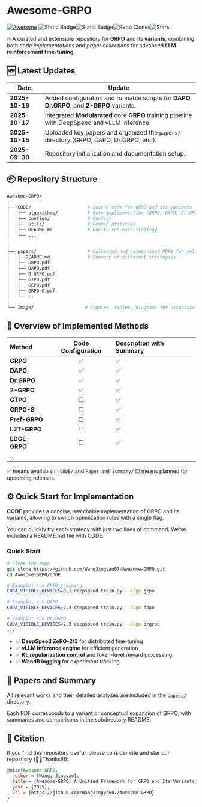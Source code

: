 # Awesome-GRPO

[![Awesome](https://awesome.re/badge.svg)](https://awesome.re) ![Static Badge](https://img.shields.io/badge/GRPO-green)![Static Badge](https://img.shields.io/badge/to_be_continue-orange)![Repo Clones](https://img.shields.io/badge/Clones-66-blue)![Stars](https://img.shields.io/github/stars/WangJingyao07/Awesome-GRPO)


🔥 A curated and extensible repository for **GRPO** and its **variants**, combining both *code implementations* and *paper collections* for advanced **LLM reinforcement fine-tuning**.



## 🆕 Latest Updates

| Date           | Update                                                       |
| -------------- | ------------------------------------------------------------ |
| **2025-10-19** | Added configuration and runnable scripts for **DAPO**, **Dr.GRPO**, and **2-GRPO** variants. |
| **2025-10-17** | Integrated **Modularated** core **GRPO** training pipeline with DeepSpeed and vLLM inference. |
| **2025-10-15** | Uploaded key papers and organized the `papers/` directory (GRPO, DAPO, Dr.GRPO, etc.). |
| **2025-09-30** | Repository initialization and documentation setup.           |



## 📦 Repository Structure

```bash
Awesome-GRPO/
│
├── CODE/                     # Source code for GRPO and its variants
│   ├── algorithms/           # Core implementation (GRPO, DAPO, Dr.GRPO etc.)
│   ├── configs/              # Configs
│   ├── utils/                # Common utilities
│   ├── README.md             # How to run each strategy
│   └── ...

│
├── papers/                   # Collected and categorized PDFs for related research
│   ├──README.md              # Summary of different strategies
│   ├── GRPO.pdf
│   ├── DAPO.pdf
│   ├── DrGRPO.pdf
│   ├── GTPO.pdf
│   ├── GCPO.pdf
│   ├── GRPO-S.pdf
│   └── ...
│
└── Image/                   # Figures, tables, diagrams for visualization
````




## 🧠 Overview of Implemented Methods

| Method        | Code Configuration | Description with Summary |
| :------------ | :----------------: | :----------------------- |
| **GRPO**      |         ✅          | ✅                        |
| **DAPO**      |         ✅          | ✅                        |
| **Dr.GRPO**   |         ✅          | ✅                        |
| **2-GRPO** |         ✅          | ✅                        |
| **GTPO**      |         ☐          | ✅                        |
| **GRPO-S**    |         ☐          | ✅                        |
| **Pref-GRPO** |         ☐          | ✅                        |
| **L2T-GRPO** |         ☐          | ✅                        |
| **EDGE-GRPO** |         ☐          | ✅                        |
| ...           |                    |                          |

✅ means available in `CODE/` and `Paper and Summary/`
☐ means planned for upcoming releases.



## ⚙️ Quick Start for Implementation

**CODE** provides a concise, switchable implementation of GRPO and its variants, allowing to switch optimization rules with a single flag.

You can quickly try each strategy with just two lines of command. We've included a README.md file with CODE.

### Quick Start

```bash
# Clone the repo
git clone https://github.com/WangJingyao07/Awesome-GRPO.git
cd Awesome-GRPO/CODE

# Example: run GRPO training
CUDA_VISIBLE_DEVICES=0,1 deepspeed train.py --algo grpo

# Example: run DAPO
CUDA_VISIBLE_DEVICES=2,3 deepspeed train.py --algo dapo

# Example: run Dr.GRPO
CUDA_VISIBLE_DEVICES=2,3 deepspeed train.py --algo drgrpo
...

```

* ✅ **DeepSpeed ZeRO-2/3** for distributed fine-tuning
* ✅ **vLLM inference engine** for efficient generation
* ✅ **KL regularization control** and token-level reward processing
* ✅ **WandB logging** for experiment tracking





## 📘 Papers and Summary

All relevant works and their detailed analyses are included in the [`papers/`](./papers) directory.

Each PDF corresponds to a variant or conceptual expansion of GRPO, with summaries and comparisons in the subdirectory README.





## 📄 Citation

If you find this repository useful, please consider cite and star our repository (🥰🎉Thanks!!!):

```bibtex
@misc{Awesome-GRPO,
  author = {Wang, Jingyao},
  title = {Awesome-GRPO: A Unified Framework for GRPO and Its Variants},
  year = {2025},
  url = {https://github.com/WangJingyao07/Awesome-GRPO}
}
```